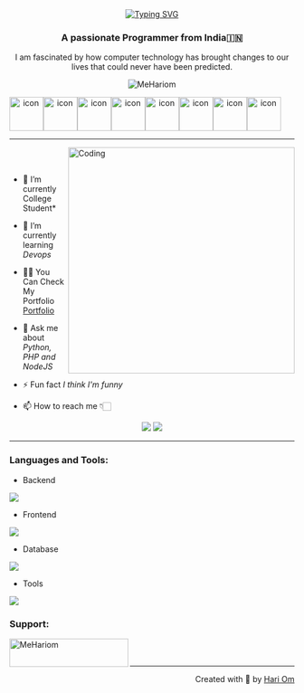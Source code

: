 
<center>
<a href="https://git.io/typing-svg"><img src="https://readme-typing-svg.demolab.com?font=Fira+Code&pause=1000&color=F70000&random=true&width=435&lines=Hi+There+++%F0%9F%91%8B+%2C+I'm+Hari+Om" alt="Typing SVG" /></a></center>
<h3 align="center">A passionate Programmer from India🇮🇳</h3>
<p align="center">I am fascinated by how computer technology has brought changes to our lives that could never have been predicted.</p>
<p align="center"> 
 <img src="https://komarev.com/ghpvc/?username=MeHariom&label=Profile%20views&color=0e75b6&style=flat" alt="MeHariom" /> 

</p>

<div align="center">
    <div style="display: flex; align-items: flex-start;"><img src="https://techstack-generator.vercel.app/js-icon.svg" alt="icon" width="60" height="60" />
        <img src="https://techstack-generator.vercel.app/ts-icon.svg" alt="icon" width="60" height="60" />
        <img src="https://techstack-generator.vercel.app/react-icon.svg" alt="icon" width="60" height="60" />
        <img src="https://techstack-generator.vercel.app/django-icon.svg" alt="icon" width="60" height="60" />
        <img src="https://techstack-generator.vercel.app/python-icon.svg" alt="icon" width="60" height="60" />
        <img src="https://techstack-generator.vercel.app/github-icon.svg" alt="icon" width="60" height="60" />
        <img src="https://techstack-generator.vercel.app/mysql-icon.svg" alt="icon" width="60" height="60" />
        <img src="https://techstack-generator.vercel.app/java-icon.svg" alt="icon" width="60" height="60" /></div>
</div>

<hr>



<img align="right" alt="Coding" width="400" src="https://user-images.githubusercontent.com/74038190/229223263-cf2e4b07-2615-4f87-9c38-e37600f8381a.gif">
<br><br>

- 🔭 I’m currently College Student*<br>

- 🌱 I’m currently learning *Devops*<br>

- 👨‍💻 You Can Check My Portfolio <a href="https://personal-portfolio-d492wabms-hariom35s-projects.vercel.app">Portfolio</a>   <br>

- 💬 Ask me about *Python, PHP and NodeJS*<br>
- ⚡ Fun fact *I think I'm funny*<br>
- 📫 How to reach me 👇🏻
<!-- social handles -->
<div align="center"> 
      <!-- gmail -->
      <a href = "mailto:hariom3572@gmail.com"><img src="https://img.shields.io/badge/-Gmail-%23333?style=for-the-badge&logo=gmail&logoColor=white" target="_blank"></a>
      <!-- linkedin -->
      <a href="https://www.linkedin.com/in/hari-om-70a01a17b/" target="_blank"><img src="https://img.shields.io/badge/-LinkedIn-%230077B5?style=for-the-badge&logo=linkedin&logoColor=white" target="_blank"></a> 
    </div>

<hr>


<h3 align="left">Languages and Tools:</h3>

- Backend
<p align="left">
  <a href="https://skillicons.dev">
    <img src="https://skillicons.dev/icons?i=php,laravel,java,nodejs,py" />
  </a>
</p>

- Frontend
<p align="left">
  <a href="https://skillicons.dev">
    <img src="https://skillicons.dev/icons?i=ts,js,react,tailwind,html,css" />
  </a>
</p>

- Database
<p align="left">
  <a href="https://skillicons.dev">
    <img src="https://skillicons.dev/icons?i=mongodb,mysql,postgresql" />
  </a>
</p>


- Tools
<p align="left">
  <a href="https://skillicons.dev">
    <img src="https://skillicons.dev/icons?i=git,github,figma,vscode,linux,photoshop" />
  </a>
</p>
<h3 align="left">Support:</h3>
<p><a href="https://www.buymeacoffee.com/https://www.buymeacoffee.com/MeHariom"> <img align="left" src="https://cdn.buymeacoffee.com/buttons/v2/default-yellow.png" height="50" width="210" alt="MeHariom" /></a></p><br><br>


<hr>
<p align="right" > Created with 🧡 by <a href="https://personal-portfolio-d492wabms-hariom35s-projects.vercel.app">Hari Om</a></p>
